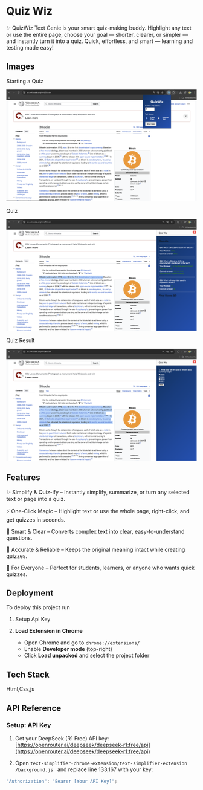 
# Quiz Wiz

✨ QuizWiz Text Genie is your smart quiz-making buddy. Highlight any text or use the entire page, choose your goal — shorter, clearer, or simpler — and instantly turn it into a quiz. Quick, effortless, and smart — learning and testing made easy!


## Images

Starting a  Quiz

![Quiz start](/project1.png)

Quiz

![Quiz](/project2.png)

Quiz Result

![Quiz Result](/project3.png)









## Features

✨ Simplify & Quiz-ify – Instantly simplify, summarize, or turn any selected text or page into a quiz.

⚡ One-Click Magic – Highlight text or use the whole page, right-click, and get quizzes in seconds.

📝 Smart & Clear – Converts complex text into clear, easy-to-understand questions.

🎯 Accurate & Reliable – Keeps the original meaning intact while creating quizzes.

🌟 For Everyone – Perfect for students, learners, or anyone who wants quick quizzes.

## Deployment

To deploy this project run

1) Setup Api Key

2) **Load Extension in Chrome**  
   - Open Chrome and go to `chrome://extensions/`  
   - Enable **Developer mode** (top-right)  
   - Click **Load unpacked** and select the project folder 




## Tech Stack

Html,Css,js




## API Reference

### Setup: API Key

1. Get your DeepSeek (R1 Free) API key:  
   [https://openrouter.ai/deepseek/deepseek-r1:free/api](https://openrouter.ai/deepseek/deepseek-r1:free/api)

2. Open `text-simplifier-chrome-extension/text-simplifier-extension
/background.js
` and replace line 133,167 with your key:

```javascript
"Authorization": "Bearer [Your API Key]";


